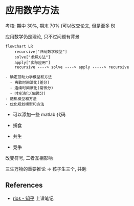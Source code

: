# 应用数学方法

考核: 期中 30%, 期末 70% (可以改交论文, 但是至多 B)

应用数学仍是理论, 只不过问题有背景

```mermaid
flowchart LR
    recursive["归纳数学模型"]
    solve["求解方法"]
    apply["实际应用"]
    recursive ----> solve ----> apply -----> recursive
```

```markmap
- 确定顶动力学模型和方法
  - 离散时间演化(差分)
  - 连续时间演化(常微分)
  - 时空演化(偏微分)
- 随机模型和方法
- 优化规划模型和方法
```

- 可以添加一些 matlab 代码

- 捕食
- 共生
- 竞争

改变符号, 二者互相影响

三生万物的重要推论 -> 孩子生三个, 共勉

## References

- [rios - 知乎](https://www.zhihu.com/people/swstbe-54/posts) 上课笔记
